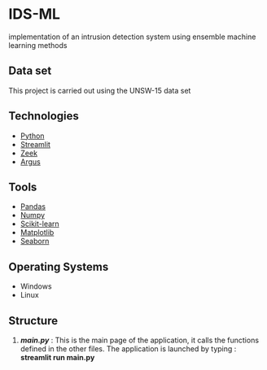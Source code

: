 # IDS-ML
implementation of an intrusion detection system using ensemble machine learning methods

## Data set
This project is carried out using the UNSW-15 data set 

## Technologies 
- [Python](https://www.python.org/)
- [Streamlit](https://streamlit.io/)
- [Zeek](https://zeek.org/)
- [Argus](https://pkgs.org/download/argus-client)

## Tools 
- [Pandas](https://pandas.pydata.org/)
- [Numpy](https://numpy.org/)
- [Scikit-learn](https://scikit-learn.org/)
- [Matplotlib](https://matplotlib.org/)
- [Seaborn](https://seaborn.pydata.org/)

## Operating Systems
- Windows
- Linux

## Structure 
1. ***main.py*** : This is the main page of the application, it calls the functions defined in the other files. The application is launched by typing : **streamlit run main.py**

